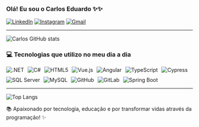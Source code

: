 ### Olá! Eu sou o Carlos Eduardo ✨✨

[![LinkedIn](https://img.shields.io/badge/LinkedIn-0077B5?style=for-the-badge&logo=linkedin&logoColor=white)](https://www.linkedin.com/in/carlos-eduardo-rodrigues-nogueira-dantas-788a85238/?trk=opento_sprofile_topcard) 
[![Instagram](https://img.shields.io/badge/Instagram-E4405F?style=for-the-badge&logo=instagram&logoColor=white)](https://www.instagram.com/kadu_rodrigues10/)
[![Gmail](https://img.shields.io/badge/Gmail-D14836?style=for-the-badge&logo=gmail&logoColor=white)](https://outlook.live.com/mail/0/)

---

![Carlos GitHub stats](https://github-readme-stats.vercel.app/api?username=CarlosEduardo&show_icons=true&theme=radical)

### 💻 Tecnologias que utilizo no meu dia a dia

<div style="display: flex; flex-wrap: wrap; gap: 10px;">
    <img alt=".NET" src="https://img.shields.io/badge/.NET-5C2D91?style=for-the-badge&logo=.net&logoColor=white" />
    <img alt="C#" src="https://img.shields.io/badge/C%23-239120?style=for-the-badge&logo=c-sharp&logoColor=white" />
    <img alt="HTML5" src="https://img.shields.io/badge/HTML5-E34F26?style=for-the-badge&logo=HTML5&logoColor=white" />
    <img alt="Vue.js" src="https://img.shields.io/badge/Vue.js-35495E?style=for-the-badge&logo=vue.js&logoColor=4FC08D" />
    <img alt="Angular" src="https://img.shields.io/badge/Angular-DD0031?style=for-the-badge&logo=angular&logoColor=white" />
    <img alt="TypeScript" src="https://img.shields.io/badge/TypeScript-007ACC?style=for-the-badge&logo=typescript&logoColor=white" />
    <img alt="Cypress" src="https://img.shields.io/badge/Cypress-43853D?style=for-the-badge&logo=CYPRESS&logoColor=white" />
    <img alt="SQL Server" src="https://img.shields.io/badge/SQL%20Server-CC2927?style=for-the-badge&logo=microsoft-sql-server&logoColor=white" />
    <img alt="MySQL" src="https://img.shields.io/badge/MySQL-4479A1?style=for-the-badge&logo=mysql&logoColor=white" />
    <img alt="GitHub" src="https://img.shields.io/badge/GitHub-181717?style=for-the-badge&logo=github&logoColor=white" />
    <img alt="GitLab" src="https://img.shields.io/badge/GitLab-FC6D26?style=for-the-badge&logo=gitlab&logoColor=white" />
    <img alt="Spring Boot" src="https://img.shields.io/badge/Spring%20Boot-6DB33F?style=for-the-badge&logo=spring-boot&logoColor=white" />
</div>

---

![Top Langs](https://github-readme-stats.vercel.app/api/top-langs/?username=CarlosEduardo&layout=compact&theme=radical)

📚 Apaixonado por tecnologia, educação e por transformar vidas através da programação! ✨
